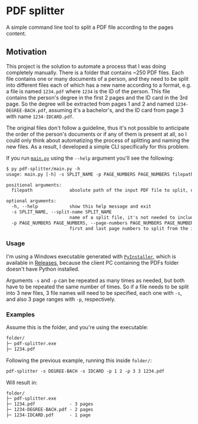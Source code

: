 # PDF splitter

A simple command line tool to split a PDF file according to the pages content.

## Motivation

This project is the solution to automate a process that I was doing completely manually.
There is a folder that contains ~250 PDF files. Each file contains one or many documents of a person, and they need to be split into different files each of which has a new name according to a format,
e.g. a file is named `1234.pdf` where `1234` is the ID of the person. This file contains the person's degree in the first 2 pages and the ID card in the 3rd page.
So the degree will be extracted from pages 1 and 2 and named `1234-DEGREE-BACH.pdf`, assuming it's a bachelor's, and the ID card from page 3 with name `1234-IDCARD.pdf`.

The original files don't follow a guideline, thus it's not possible to anticipate the order of the person's documents or if any of them is present at all, so I could only think about automatizing the process of splitting and naming the new files.
As a result, I developed a simple CLI specifically for this problem.

If you run [`main.py`](/pdf-splitter/main.py) using the `--help` argument you'll see the following:

```txt
$ py pdf-splitter/main.py -h
usage: main.py [-h] -s SPLIT_NAME -p PAGE_NUMBERS PAGE_NUMBERS filepath

positional arguments:
  filepath              absolute path of the input PDF file to split, or just its name if it's in the same folder

optional arguments:
  -h, --help            show this help message and exit
  -s SPLIT_NAME, --split-name SPLIT_NAME
                        name of a split file, it's not needed to include the extension (.pdf)
  -p PAGE_NUMBERS PAGE_NUMBERS, --page-numbers PAGE_NUMBERS PAGE_NUMBERS
                        first and last page numbers to split from the input file
```

### Usage

I'm using a Windows executable generated with [`PyInstaller`](https://github.com/pyinstaller/pyinstaller), which is available in [Releases](https://github.com/netotz/pdf-splitter/releases), because the client PC containing the PDFs folder doesn't have Python installed.

Arguments `-s` and `-p` can be repeated as many times as needed, but both have to be repeated the same number of times.
So if a file needs to be split into 3 new files, 3 file names will need to be specified, each one with `-s`, and also 3 page ranges with `-p`, respectively.

### Examples

Assume this is the folder, and you're using the executable:

```txt
folder/
├─ pdf-splitter.exe
├─ 1234.pdf
```

Following the previous example, running this inside `folder/`:

```txt
pdf-splitter -s DEGREE-BACH -s IDCARD -p 1 2 -p 3 3 1234.pdf
```

Will result in:

```txt
folder/
├─ pdf-splitter.exe
├─ 1234.pdf             - 3 pages
├─ 1234-DEGREE-BACH.pdf - 2 pages
├─ 1234-IDCARD.pdf      - 1 page
```
